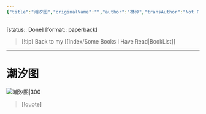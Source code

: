 ```yaml
---
{"title":"潮汐图","originalName":"","author":"林棹","transAuthor":"Not Found.","publisher":"上海文艺出版社","rating":8.6,"RelatedBooks":"流俗地,夜晚的潜水艇,夜行货车,老妓抄,野猪渡河,鹿川有许多粪,海边的房间,缺席的城市,繁花,度外","ISBN":9787532180141,"type":"ReadNote","link":"https://book.douban.com/subject/35653884","cover":"https://img9.doubanio.com/view/subject/l/public/s34035255.jpg","pages":292,"publishDate":"2022-1","EndDate":"2023-02-25","alias":null,"pageprogress":null,"banner_icon":"📖","banner":"https://img9.doubanio.com/view/subject/l/public/s34035255.jpg","dg-publish":true,"permalink":"/BookNotes/潮汐图/","dgPassFrontmatter":true,"noteIcon":""}
---
```


[status:: Done]
[format:: paperback]

>[!tip] Back to my [[Index/Some Books I Have Read\|BookList]]

---
# 潮汐图

![潮汐图|300](https://img9.doubanio.com/view/subject/l/public/s34035255.jpg)

>[!quote]


